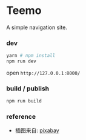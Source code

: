 # Teemo
A simple navigation site.

### dev
```sh
yarn # npm install
npm run dev
```
open `http://127.0.0.1:8000/`

### build / publish
```sh
npm run build
```

### reference
- 插图来自: [pixabay](https://pixabay.com/zh/%E5%9B%BE-%E9%B8%9F-%E5%8D%95%E8%89%B2-%E6%8F%92%E5%9B%BE-%E4%BB%8E%E6%89%8B-%E5%90%88%E7%85%A7-%E6%80%A7%E8%B4%A8-%E5%9B%BE%E5%BD%A2-%E6%A0%91-%E4%B9%8C%E9%B8%A6-2263960/)
